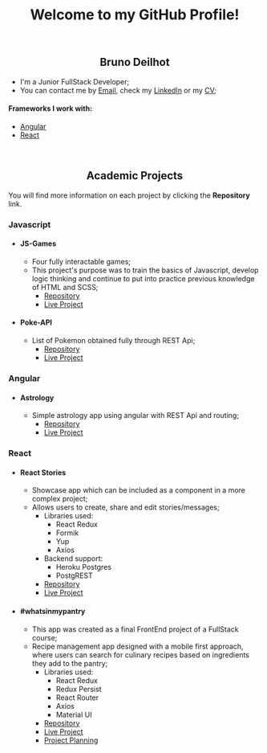 <h1 align="center">Welcome to my GitHub Profile!</h1>
<br>
<h2 align="center">Bruno Deilhot</h2>

- I'm a Junior FullStack Developer;
- You can contact me by <a href="mailto:brunodeilhot@outlook.com" target="_blank">Email</a>, check my <a href="https://www.linkedin.com/in/brunodeilhot/" target="_blank">LinkedIn</a> or my <a href="https://github.com/brunodeilhot/brunodeilhot/blob/main/BrunoCV-EN.pdf" target="_blank">CV</a>;

#### Frameworks I work with:
   - [Angular](https://github.com/brunodeilhot#angular)
   - [React](https://github.com/brunodeilhot#react)

<br>
<h2 align="center">Academic Projects</h2>
You will find more information on each project by clicking the <b>Repository</b> link.

### Javascript

- #### JS-Games
  - Four fully interactable games;
  - This project's purpose was to train the basics of Javascript, develop logic thinking and continue to put into practice previous knowledge of HTML and SCSS;
    - [Repository](https://github.com/brunodeilhot/JS-training#readme)
    - [Live Project](https://brunodeilhot.github.io/JS-training/index.html)

- #### Poke-API
  - List of Pokemon obtained fully through REST Api;
    - [Repository](https://github.com/brunodeilhot/API-training#readme)
    - [Live Project](https://brunodeilhot.github.io/API-training/)

### Angular

- #### Astrology
  - Simple astrology app using angular with REST Api and routing;
    - [Repository](https://github.com/brunodeilhot/Astrology#readme)
    - [Live Project](https://brunodeilhot.github.io/Astrology/)

### React

- #### React Stories
  - Showcase app which can be included as a component in a more complex project;
  - Allows users to create, share and edit stories/messages;
    - Libraries used:
      - React Redux
      - Formik
      - Yup
      - Axios
    - Backend support:
      - Heroku Postgres
      - PostgREST
    - [Repository](https://github.com/brunodeilhot/react-training#readme)
    - [Live Project](https://brunodeilhot.github.io/react-training/)

- #### #whatsinmypantry
  - This app was created as a final FrontEnd project of a FullStack course;
  - Recipe management app designed with a mobile first approach, where users can search for culinary recipes based on ingredients they add to the pantry;
    - Libraries used:
      - React Redux
      - Redux Persist
      - React Router
      - Axios
      - Material UI
    - [Repository](https://github.com/brunodeilhot/whatsinmypantry#readme)
    - [Live Project](https://brunodeilhot.github.io/whatsinmypantry/)
    - [Project Planning](https://miro.com/app/board/o9J_liwM7Y4=/?invite_link_id=497017393349)
